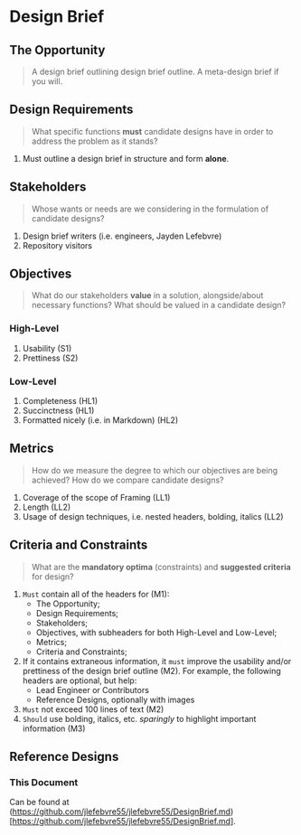 # Design Brief

## The Opportunity

> A design brief outlining design brief outline. A meta-design brief if you will.

## Design Requirements

> What specific functions **must** candidate designs have in order to address the problem as it stands?

1. Must outline a design brief in structure and form **alone**.

## Stakeholders

> Whose wants or needs are we considering in the formulation of candidate designs?

1. Design brief writers (i.e. engineers, Jayden Lefebvre)
2. Repository visitors

## Objectives

> What do our stakeholders **value** in a solution, alongside/about necessary functions? What should be valued in a candidate design?

### High-Level

1. Usability (S1)
2. Prettiness (S2)

### Low-Level

1. Completeness (HL1)
2. Succinctness (HL1)
3. Formatted nicely (i.e. in Markdown) (HL2)

## Metrics

> How do we measure the degree to which our objectives are being achieved? How do we compare candidate designs?

1. Coverage of the scope of Framing (LL1)
2. Length (LL2)
3. Usage of design techniques, i.e. nested headers, bolding, italics (LL2)

## Criteria and Constraints

> What are the **mandatory optima** (constraints) and **suggested criteria** for design?

1. `Must` contain all of the headers for (M1):
    - The Opportunity;
    - Design Requirements;
    - Stakeholders;
    - Objectives, with subheaders for both High-Level and Low-Level;
    - Metrics;
    - Criteria and Constraints;
2. If it contains extraneous information, it `must` improve the usability and/or prettiness of the design brief outline (M2). For example, the following headers are optional, but help:
    - Lead Engineer or Contributors
    - Reference Designs, optionally with images
3. `Must` not exceed 100 lines of text (M2)
4. `Should` use bolding, italics, etc. *sparingly* to highlight important information (M3)

## Reference Designs

### This Document

Can be found at (https://github.com/jlefebvre55/jlefebvre55/DesignBrief.md)[https://github.com/jlefebvre55/jlefebvre55/DesignBrief.md].